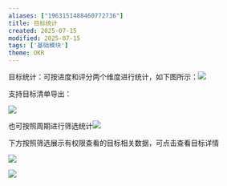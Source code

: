 ```yaml
---
aliases: ["1963151488460772736"]
title: 目标统计
created: 2025-07-15
modified: 2025-07-15
tags: ['基础模块']
theme: OKR
---
```


目标统计：可按进度和评分两个维度进行统计，如下图所示：![](99785bc88a97fa3824bca44cd90964c1.jpg)

支持目标清单导出：

![](7eb3514c9b448e8e44af7afe8b71682d.jpg)

也可按照周期进行筛选统计![](6dd00cbb7a81f93ce8218ca0f0fddcee.jpg)

下方按照筛选展示有权限查看的目标相关数据，可点击查看目标详情

![](be057504870e4b4da4eda8166b6ce230.jpg)

![](c9097d8fd64f2c32abbe78e0387a7a94.jpg)